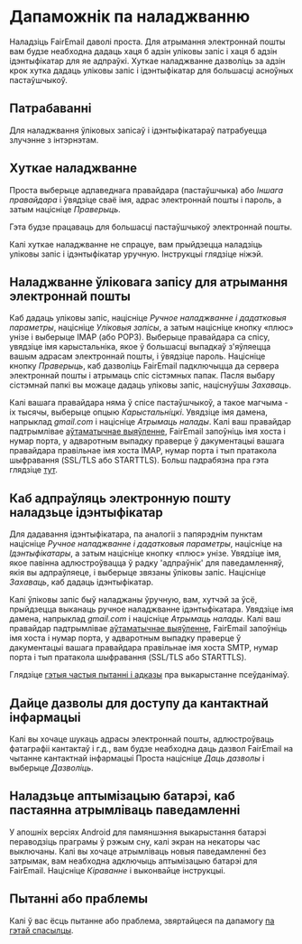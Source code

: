 # Дапаможнік па наладжванню

Наладзіць FairEmail даволі проста. Для атрымання электроннай пошты вам будзе неабходна дадаць хаця б адзін уліковы запіс і хаця б адзін ідэнтыфікатар для яе адпраўкі. Хуткае наладжванне дазволіць за адзін крок хутка дадаць уліковы запіс і ідэнтыфікатар для большасці асноўных пастаўшчыкоў.

## Патрабаванні

Для наладжвання ўліковых запісаў і ідэнтыфікатараў патрабуецца злучэнне з інтэрнэтам.

## Хуткае наладжванне

Проста выберыце адпаведнага правайдара (пастаўшчыка) або *Іншага правайдара* і ўвядзіце сваё імя, адрас электроннай пошты і пароль, а затым націсніце *Праверыць*.

Гэта будзе працаваць для большасці пастаўшчыкоў электроннай пошты.

Калі хуткае наладжванне не спрацуе, вам прыйдзецца наладзіць уліковы запіс і ідэнтыфікатар уручную. Інструкцыі глядзіце ніжэй.

## Наладжванне ўліковага запісу для атрымання электроннай пошты

Каб дадаць уліковы запіс, націсніце *Ручное наладжванне і дадатковыя параметры*, націсніце *Уліковыя запісы*, а затым націсніце кнопку «плюс» унізе і выберыце IMAP (або POP3). Выберыце правайдара са спісу, увядзіце імя карыстальніка, якое ў большасці выпадкаў з'яўляецца вашым адрасам электроннай пошты, і ўвядзіце пароль. Націсніце кнопку *Праверыць*, каб дазволіць FairEmail падключыцца да сервера электроннай пошты і атрымаць спіс сістэмных папак. Пасля выбару сістэмнай папкі вы можаце дадаць уліковы запіс, націснуўшы *Захаваць*.

Калі вашага правайдара няма ў спісе пастаўшчыкоў, а такое магчыма - іх тысячы, выберыце опцыю *Карыстальніцкі*. Увядзіце імя дамена, напрыклад *gmail.com* і націсніце *Атрымаць налады*. Калі ваш правайдар падтрымлівае [аўтаматычнае выяўленне](https://tools.ietf.org/html/rfc6186), FairEmail запоўніць імя хоста і нумар порта, у адваротным выпадку праверце ў дакументацыі вашага правайдара правільнае імя хоста IMAP, нумар порта і тып пратакола шыфравання (SSL/TLS або STARTTLS). Больш падрабязна пра гэта глядзіце [тут](https://github.com/M66B/FairEmail/blob/master/FAQ.md#authorizing-accounts).

## Каб адпраўляць электронную пошту наладзьце ідэнтыфікатар

Для дадавання ідэнтыфікатара, па аналогіі з папярэднім пунктам націсніце *Ручное наладжванне і дадатковыя параметры*, націсніце на *Ідэнтыфікатары*, а затым націсніце кнопку «плюс» унізе. Увядзіце імя, якое павінна адлюстроўвацца ў радку 'адпраўнік' для паведамленняў, якія вы адпраўляеце, і выберыце звязаны ўліковы запіс. Націсніце *Захаваць*, каб дадаць ідэнтыфікатар.

Калі ўліковы запіс быў наладжаны ўручную, вам, хутчэй за ўсё, прыйдзецца выканаць ручное наладжванне ідэнтыфікатара. Увядзіце імя дамена, напрыклад *gmail.com* і націсніце *Атрымаць налады*. Калі ваш правайдар падтрымлівае [аўтаматычнае выяўленне](https://tools.ietf.org/html/rfc6186), FairEmail запоўніць імя хоста і нумар порта, у адваротным выпадку праверце ў дакументацыі вашага правайдара правільнае імя хоста SMTP, нумар порта і тып пратакола шыфравання (SSL/TLS або STARTTLS).

Глядзіце [гэтыя частыя пытанні і адказы](https://github.com/M66B/FairEmail/blob/master/FAQ.md#FAQ9) пра выкарыстанне псеўданімаў.

## Дайце дазволы для доступу да кантактнай інфармацыі

Калі вы хочаце шукаць адрасы электроннай пошты, адлюстроўваць фатаграфіі кантактаў і г.д., вам будзе неабходна даць дазвол FairEmail на чытанне кантактнай інфармацыі Проста націсніце *Даць дазволы* і выберыце *Дазволіць*.

## Наладзьце аптымізацыю батарэі, каб пастаянна атрымліваць паведамленні

У апошніх версіях Android для памяншэння выкарыстання батарэі пераводзіць праграмы ў рэжым сну, калі экран на некаторы час выключаны. Калі вы хочаце атрымліваць новыя паведамленні без затрымак, вам неабходна адключыць аптымізацыю батарэі для FairEmail. Націсніце *Кіраванне* і выконвайце інструкцыі.

## Пытанні або праблемы

Калі ў вас ёсць пытанне або праблема, звяртайцеся па дапамогу [па гэтай спасылцы](https://github.com/M66B/FairEmail/blob/master/FAQ.md).